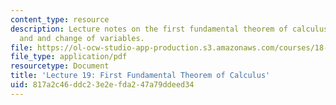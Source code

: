 ```yaml
---
content_type: resource
description: Lecture notes on the first fundamental theorem of calculus, estimation,
  and and change of variables.
file: https://ol-ocw-studio-app-production.s3.amazonaws.com/courses/18-01-single-variable-calculus-fall-2006/817a2c46ddc23e2efda247a79ddeed34_lec19.pdf
file_type: application/pdf
resourcetype: Document
title: 'Lecture 19: First Fundamental Theorem of Calculus'
uid: 817a2c46-ddc2-3e2e-fda2-47a79ddeed34
---
```

